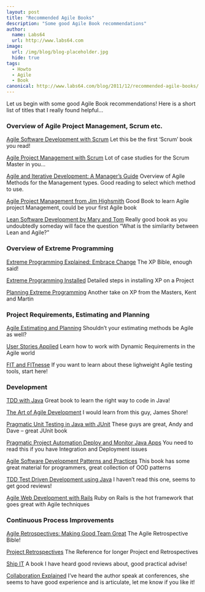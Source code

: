 ```yaml
---
layout: post
title: "Recommended Agile Books"
description: "Some good Agile Book recommendations"
author:
  name: Labs64
  url: http://www.labs64.com
image:
  url: /img/blog/blog-placeholder.jpg
  hide: true
tags:
  - Howto
  - Agile
  - Book
canonical: http://www.labs64.com/blog/2011/12/recommended-agile-books/
---
```


Let us begin with some good Agile Book recommendations! Here is a short list of titles that I really found helpful…

### Overview of Agile Project Management, Scrum etc.

<a href="http://www.amazon.com/Agile-Software-Development-SCRUM-Schwaber/dp/0130676349/ref=pd_bbs_sr_2/103-1604320-4330200?ie=UTF8&s=books&qid=1177366449&sr=8-2" target="_blank" rel="nofollow">Agile Software Development with Scrum</a> Let this be the first &#8216;Scrum&#8217; book you read!

<a href="http://www.amazon.com/Agile-Project-Management-Microsoft-Professional/dp/073561993X/ref=pd_bbs_sr_1/103-1604320-4330200?ie=UTF8&s=books&qid=1177366449&sr=8-1" target="_blank" rel="nofollow">Agile Project Management with Scrum</a> Lot of case studies for the Scrum Master in you…

<a href="http://www.amazon.com/Agile-Iterative-Development-Managers-Guide/dp/0131111558/ref=pd_bbs_sr_1/103-1604320-4330200?ie=UTF8&s=books&qid=1177367511&sr=8-1" target="_blank" rel="nofollow">Agile and Iterative Development: A Manager&#8217;s Guide</a> Overview of Agile Methods for the Management types. Good reading to select which method to use.

<a href="http://www.amazon.com/Agile-Project-Management-Innovative-Development/dp/0321219775/ref=pd_bbs_9?ie=UTF8&s=books&qid=1204744114&sr=8-9" target="_blank" rel="nofollow">Agile Project Management from Jim Highsmith</a> Good Book to learn Agile project Management, could be your first Agile book

<a href="http://www.amazon.com/Lean-Software-Development-Toolkit-Managers/dp/0321150783/ref=pd_bbs_sr_2/103-1604320-4330200?ie=UTF8&s=books&qid=1177367554&sr=8-2" target="_blank" rel="nofollow">Lean Software Development by Mary and Tom</a> Really good book as you undoubtedly someday will face the question &#8220;What is the similarity between Lean and Agile?&#8221;

### Overview of Extreme Programming

<a href="http://www.amazon.com/Extreme-Programming-Explained-Embrace-Change/dp/0321278658/ref=pd_bbs_sr_1/103-1604320-4330200?ie=UTF8&s=books&qid=1177367425&sr=8-1" target="_blank" rel="nofollow">Extreme Programming Explained: Embrace Change</a> The XP Bible, enough said!

<a href="http://www.amazon.com/Extreme-Programming-Installed-Ron-Jeffries/dp/0201708426/ref=pd_bbs_sr_5/103-1604320-4330200?ie=UTF8&s=books&qid=1177367425&sr=8-5" target="_blank" rel="nofollow">Extreme Programming Installed</a> Detailed steps in installing XP on a Project

<a href="http://www.amazon.com/Planning-Extreme-Programming-Kent-Beck/dp/0201710919/ref=pd_bbs_sr_2/103-1604320-4330200?ie=UTF8&s=books&qid=1177367425&sr=8-2" target="_blank" rel="nofollow">Planning Extreme Programming</a> Another take on XP from the Masters, Kent and Martin

### Project Requirements, Estimating and Planning

<a href="http://www.amazon.com/Agile-Estimating-Planning-Robert-Martin/dp/0131479415/ref=pd_bbs_sr_1/103-1604320-4330200?ie=UTF8&s=books&qid=1177367315&sr=8-1" target="_blank" rel="nofollow">Agile Estimating and Planning</a> Shouldn&#8217;t your estimating methods be Agile as well?

<a href="http://www.amazon.com/User-Stories-Applied-Development-Addison-Wesley/dp/0321205685/ref=pd_bbs_sr_2/103-1604320-4330200?ie=UTF8&s=books&qid=1177367315&sr=8-2" target="_blank" rel="nofollow">User Stories Applied</a> Learn how to work with Dynamic Requirements in the Agile world

<a href="http://www.amazon.com/Fit-Developing-Software-Framework-Integrated/dp/0321269349/ref=pd_bbs_2?ie=UTF8&s=books&qid=1204745668&sr=8-2" target="_blank" rel="nofollow">FIT and FITnesse</a> If you want to learn about these lighweight Agile testing tools, start here!

### Development

<a href="http://www.amazon.com/Agile-Java-TM-Test-Driven-Development/dp/0131482394/ref=sr_1_5?ie=UTF8&s=books&qid=1204745731&sr=1-5" target="_blank" rel="nofollow">TDD with Java</a> Great book to learn the right way to code in Java!

<a href="http://www.amazon.com/Art-Agile-Development-James-Shore/dp/0596527675/ref=pd_bbs_sr_3?ie=UTF8&s=books&qid=1204744114&sr=8-3" target="_blank" rel="nofollow">The Art of Agile Development</a> I would learn from this guy, James Shore!

<a href="http://www.amazon.com/Pragmatic-Unit-Testing-Java-JUnit/dp/0974514012/ref=sr_1_10?ie=UTF8&s=books&qid=1204744257&sr=1-10" target="_blank" rel="nofollow">Pragmatic Unit Testing in Java with JUnit</a> These guys are great, Andy and Dave &#8211; great JUnit book

<a href="http://www.amazon.com/Pragmatic-Project-Automation-Deploy-Monitor/dp/0974514039/ref=pd_bxgy_b_text_b" target="_blank" rel="nofollow">Pragmatic Project Automation Deploy and Monitor Java Apps</a> You need to read this if you have Integration and Deployment issues

<a href="http://www.amazon.com/Software-Development-Principles-Patterns-Practices/dp/0135974445/ref=pd_bbs_sr_1?ie=UTF8&s=books&qid=1204744425&sr=1-1" target="_blank" rel="nofollow">Agile Software Development Patterns and Practices</a> This book has some great material for programmers, great collection of OOD patterns

<a href="http://www.amazon.com/Test-Driven-Acceptance-Java-Developers/dp/1932394850/ref=pd_bxgy_b_text_b" target="_blank" rel="nofollow">TDD Test Driven Development using Java</a> I haven&#8217;t read this one, seems to get good reviews!

<a href="http://www.amazon.com/Agile-Web-Development-Rails-2nd/dp/0977616630/ref=sr_1_15?ie=UTF8&s=books&qid=1204744114&sr=8-15" target="_blank" rel="nofollow">Agile Web Development with Rails</a> Ruby on Rails is the hot framework that goes great with Agile techniques

### Continuous Process Improvements

<a href="http://www.amazon.com/Agile-Retrospectives-Making-Teams-Great/dp/0977616649/ref=pd_bbs_sr_1/103-1604320-4330200?ie=UTF8&s=books&qid=1177367363&sr=8-1" target="_blank" rel="nofollow">Agile Retrospectives: Making Good Team Great</a> The Agile Retrospective Bible!

<a href="http://www.amazon.com/Project-Retrospectives-Handbook-Team-Reviews/dp/0932633447/ref=pd_bbs_sr_1/103-1604320-4330200?ie=UTF8&s=books&qid=1177367383&sr=8-1" target="_blank" rel="nofollow">Project Retrospectives</a> The Reference for longer Project end Retrospectives

<a href="http://www.amazon.com/Practical-Guide-Successful-Software-Projects/dp/0974514047/ref=sr_1_7?ie=UTF8&s=books&qid=1204745878&sr=1-7" target="_blank" rel="nofollow">Ship IT</a> A book I have heard good reviews about, good practical advise!

<a href="http://www.amazon.com/o/ASIN/0321268776/002-5811903-8328845?SubscriptionId=19BAZMZQFZJ6G2QYGCG2" target="_blank" rel="nofollow">Collaboration Explained</a> I&#8217;ve heard the author speak at conferences, she seems to have good experience and is articulate, let me know if you like it!
